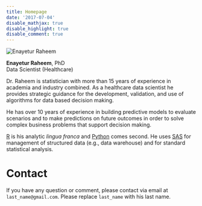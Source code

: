 ```yaml
---
title: Homepage
date: '2017-07-04'
disable_mathjax: true
disable_highlight: true
disable_comment: true
---
```



![Enayetur Raheem](images/raheem.jpg)


**Enayetur Raheem**, PhD <br>
Data Scientist (Healthcare)

Dr. Raheem is statistician with more than 15 years of experience in academia and industry combined. As a healthcare data scientist he provides strategic guidance for the development, validation, and use of algorithms for data based decision making.

He has over 10 years of experience in building predictive models to evaluate scenarios and to make predictions on future outcomes in order to solve complex business problems that support decision making.

[R](https://www.r-project.org/) is his analytic *lingua franca* and  [Python](https://www.python.org/) comes second. He uses [SAS](https://www.sas.com) for management of structured data (e.g., data warehouse) and for standard statistical analysis. 

# Contact

If you have any question or comment, please contact via email at `last_name@gmail.com`. Please replace `last_name` with his last name.

